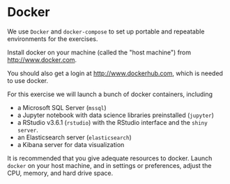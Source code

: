 # Docker

We use `Docker` and `docker-compose` to set up portable and repeatable environments for the exercises. 

Install docker on your machine (called the "host machine") from http://www.docker.com. 

You should also get a login at http://www.dockerhub.com, which is needed to use docker.

For this exercise we will launch a bunch of docker containers, including
- a Microsoft SQL Server (`mssql`)
- a Jupyter notebook with data science libraries preinstalled (`jupyter`)
- a RStudio v3.6.1 (`rstudio`) with the RStudio interface and the `shiny server`.
- an Elasticsearch server (`elasticsearch`)
- a Kibana server for data visualization

It is recommended that you give adequate resources to docker. Launch `docker` on your host machine, and in settings or preferences, adjust the CPU, memory, and hard drive space.

